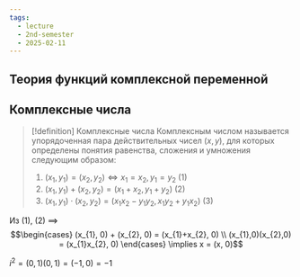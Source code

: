 ```yaml
---
tags:
  - lecture
  - 2nd-semester
  - 2025-02-11
---
```


## Теория функций комплексной переменной

## Комплексные числа

> [!definition] Комплексные числа
> Комплексным числом называется упорядоченная пара действительных чисел $(x, y)$, для которых определены понятия равенства, сложения и умножения следующим образом:
> 1. $(x_{1}, y_{1}) = (x_{2}, y_{2}) \iff x_{1} = x_{2}, y_{1} = y_{2} \ (1)$ 
> 2. $(x_{1}, y_{1}) + (x_{2}, y_{2}) = (x_{1}+ x_{2}, y_{1}+y_{2}) \ (2)$
> 3. $(x_{1}, y_{1})\cdot (x_{2}, y_{2}) = (x_{1}x_{2} - y_{1}y_{2}, x_{1}y_{2} + y_{1}x_{2}) \ (3)$

Из $(1)$, $(2)$ $\implies$ 
$$\begin{cases}
(x_{1}, 0) + (x_{2}, 0) = (x_{1}+x_{2}, 0) \\
(x_{1},0)(x_{2},0) = (x_{1}x_{2}, 0)
\end{cases} \implies x = (x, 0)$$

$i^{2} = (0,1)(0,1) = (-1, 0) = -1$
